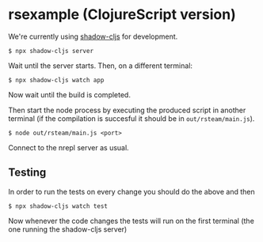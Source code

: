# rsexample (ClojureScript version)

We're currently using [shadow-cljs](https://github.com/thheller/shadow-cljs) for development.

    $ npx shadow-cljs server

Wait until the server starts. Then, on a different terminal:

    $ npx shadow-cljs watch app

Now wait until the build is completed. 

Then start the node process by executing the produced script in another terminal (if the compilation is succesful it should be in `out/rsteam/main.js`).

    $ node out/rsteam/main.js <port>

Connect to the nrepl server as usual.

## Testing

In order to run the tests on every change you should do the above and then

    $ npx shadow-cljs watch test

Now whenever the code changes the tests will run on the first terminal (the one running the shadow-cljs server)
